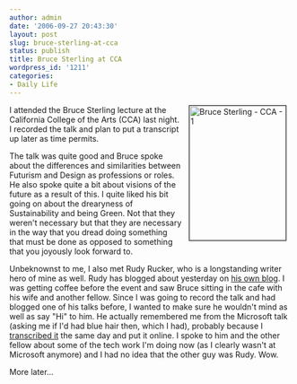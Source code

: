 ```yaml
---
author: admin
date: '2006-09-27 20:43:30'
layout: post
slug: bruce-sterling-at-cca
status: publish
title: Bruce Sterling at CCA
wordpress_id: '1211'
categories:
- Daily Life
---
```

<a title="Photo Sharing" href="http://www.flickr.com/photos/albill/253842681/"><img width="172" hspace="10" height="240" border="1" align="right" alt="Bruce Sterling - CCA - 1" src="http://static.flickr.com/91/253842681_4615c085b6_m.jpg" /></a>I attended the Bruce Sterling lecture at the California College of the Arts (CCA) last night. I recorded the talk and plan to put a transcript up later as time permits.

The talk was quite good and Bruce spoke about the differences and similarities between Futurism and Design as professions or roles. He also spoke quite a bit about visions of the future as a result of this. I quite liked his bit going on about the drearyness of Sustainability and being Green. Not that they weren't necessary but that they are necessary in the way that you dread doing something that must be done as opposed to something that you joyously look forward to.

Unbeknownst to me, I also met Rudy Rucker, who is a longstanding writer hero of mine as well. Rudy has blogged about yesterday on <a href="http://www.rudyrucker.com/blog/">his own blog</a>. I was getting coffee before the event and saw Bruce sitting in the cafe with his wife and another fellow. Since I was going to record the talk and had blogged one of his talks before, I wanted to make sure he wouldn't mind as well as say "Hi" to him. He actually remembered me from the Microsoft talk (asking me if I'd had blue hair then, which I had), probably because I <a href="/?p=117">transcribed it</a> the same day and put it online. I spoke to him and the other fellow about some of the tech work I'm doing now (as I clearly wasn't at Microsoft anymore) and I had no idea that the other guy was Rudy. Wow.

More later...
